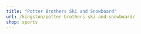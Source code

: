 ```yaml
---
title: "Potter Brothers Ski and Snowboard"
url: /kingston/potter-brothers-ski-and-snowboard/
shop: sports
---
```

